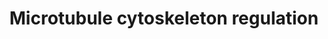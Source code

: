 ---
annotations:
- id: PW:0000646
  parent: signaling pathway
  type: Pathway Ontology
  value: cell-extracellular matrix signaling pathway
authors:
- CarlosBorroto
- Khanspers
- MaintBot
- Zari
- Lindarieswijk
- Mkutmon
- AlexanderPico
- Eweitz
- Egonw
citedin:
- link: PMC7470419
  title: A novel single-cell based method for breast cancer prognosis (2020)
- link: PMC7352804
  title: 'Small Non-Coding RNA Profiling in Plasma Extracellular Vesicles of Bladder
    Cancer Patients by Next-Generation Sequencing: Expression Levels of miR-126-3p
    and piR-5936 Increase with Higher Histologic Grades (2020)'
- link: PMC6834541
  title: Altered Levels of Proteins and Phosphoproteins, in the Absence of Early Causative
    Transcriptional Changes, Shape the Molecular Pathogenesis in the Brain of Young
    Presymptomatic Ki91 SCA3/MJD Mouse (2019)
- link: PMC12026732
  title: Bioinformatic Analysis of Autism-Related miRNAs and Their PoTential as Biomarkers
    for Autism Epigenetic Inheritance (2025)
communities:
- ONTOX
description: 'Microtubules (MTs) are essential for vesicle transport, cellular polarity
  and the segregation of chromosomes during mitosis.  MTs are dynamic, undergoing
  assembly and depolymerization (primarily at the "plus end") by processes actively
  regulated by signaling pathways. The tubulin dimers that constitute MTs (depicted
  in green) are bound and sequestered by stathmin (STMN1), enhancing MT dynamics by
  increasing rapid depolymerization (a.k.a., "MT catastrophe").   MT dynamics are
  also enhanced by collapsin response mediator protein (CRMP2), which increases MT
  growth by promoting the addition of tubulin dimers onto microtubule plus ends. Other
  proteins that associate with assembled MTs include those that stabilize MTs (e.g.
  tau or MAPT), those that promote assembly (e.g., XMAP215), and those that maintain
  MTs in a dynamic state (e.g., MAP1B). Complexes between the adenomateous polyposis
  coli (APC) protein and plus end binding proteins (e.g., EB1) stabilize MTs by increasing
  the duration of the MT elongation phase. MT instability is promoted by several nonmotile
  kinesins from the kinesin-13 family, e.g., the mitotic centromere associated kinesin,
  MCAK, by accelerating the transition to catastrophe by weakening the lateral interactions
  between the protofilaments.  Upstream from these processes, major signaling pathways
  act to regulate MT dynamics, e.g., those converging on GSK3B, a kinase which targets
  tau and CRMP2.  Reference: https://www.cellsignal.com/contents/science-pathway-research-cytoskeletal/regulation-of-microtubule-dynamics-signaling-pathway/pathways-micro  Proteins
  on this pathway have targeted assays available via the [CPTAC Assay Portal](https://assays.cancer.gov/available_assays?wp_id=WP2038)'
last-edited: 2025-03-08
ndex: d5442c1d-8b63-11eb-9e72-0ac135e8bacf
organisms:
- Homo sapiens
redirect_from:
- /index.php/Pathway:WP2038
- /instance/WP2038
- /instance/WP2038_r137713
revision: r137713
schema-jsonld:
- '@context': https://schema.org/
  '@id': https://wikipathways.github.io/pathways/WP2038.html
  '@type': Dataset
  creator:
    '@type': Organization
    name: WikiPathways
  description: 'Microtubules (MTs) are essential for vesicle transport, cellular polarity
    and the segregation of chromosomes during mitosis.  MTs are dynamic, undergoing
    assembly and depolymerization (primarily at the "plus end") by processes actively
    regulated by signaling pathways. The tubulin dimers that constitute MTs (depicted
    in green) are bound and sequestered by stathmin (STMN1), enhancing MT dynamics
    by increasing rapid depolymerization (a.k.a., "MT catastrophe").   MT dynamics
    are also enhanced by collapsin response mediator protein (CRMP2), which increases
    MT growth by promoting the addition of tubulin dimers onto microtubule plus ends.
    Other proteins that associate with assembled MTs include those that stabilize
    MTs (e.g. tau or MAPT), those that promote assembly (e.g., XMAP215), and those
    that maintain MTs in a dynamic state (e.g., MAP1B). Complexes between the adenomateous
    polyposis coli (APC) protein and plus end binding proteins (e.g., EB1) stabilize
    MTs by increasing the duration of the MT elongation phase. MT instability is promoted
    by several nonmotile kinesins from the kinesin-13 family, e.g., the mitotic centromere
    associated kinesin, MCAK, by accelerating the transition to catastrophe by weakening
    the lateral interactions between the protofilaments.  Upstream from these processes,
    major signaling pathways act to regulate MT dynamics, e.g., those converging on
    GSK3B, a kinase which targets tau and CRMP2.  Reference: https://www.cellsignal.com/contents/science-pathway-research-cytoskeletal/regulation-of-microtubule-dynamics-signaling-pathway/pathways-micro  Proteins
    on this pathway have targeted assays available via the [CPTAC Assay Portal](https://assays.cancer.gov/available_assays?wp_id=WP2038)'
  keywords:
  - ABL1
  - AKT
  - APC
  - AURKB
  - CAMK
  - CDC42
  - CDK1
  - CFL
  - CLASP
  - CLIP
  - CRMP2
  - DIAPH1
  - DVL1
  - ERK
  - 'GNAQ '
  - GSK3B
  - LIMK
  - LL5b
  - LPR
  - MAP1B
  - MAPKAPK2
  - MAPRE1
  - MAPT
  - MARK
  - MARK2
  - MCAK
  - NTRK1
  - NTRK2
  - NTRK3
  - PAK
  - PAR1
  - PAR3
  - PAR6
  - PI3K
  - PIP3
  - PKC
  - PRKACA
  - PTEN
  - RAC1
  - RHO
  - ROCK
  - SPRED1
  - SRC
  - STAT3
  - STMN1
  - TAOK
  - TESK
  - TIAM1
  - TPPP
  - TRIO
  - WNT
  license: CC0
  name: Microtubule cytoskeleton regulation
seo: CreativeWork
title: Microtubule cytoskeleton regulation
wpid: WP2038
---